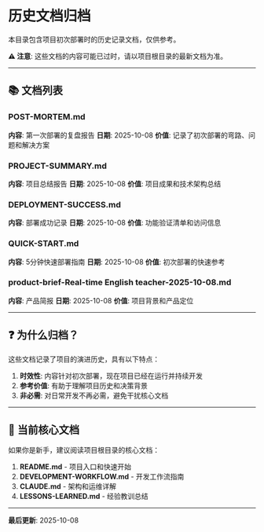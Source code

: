 # 历史文档归档

本目录包含项目初次部署时的历史记录文档，仅供参考。

**⚠️ 注意**: 这些文档的内容可能已过时，请以项目根目录的最新文档为准。

---

## 📚 文档列表

### POST-MORTEM.md
**内容**: 第一次部署的复盘报告
**日期**: 2025-10-08
**价值**: 记录了初次部署的弯路、问题和解决方案

### PROJECT-SUMMARY.md
**内容**: 项目总结报告
**日期**: 2025-10-08
**价值**: 项目成果和技术架构总结

### DEPLOYMENT-SUCCESS.md
**内容**: 部署成功记录
**日期**: 2025-10-08
**价值**: 功能验证清单和访问信息

### QUICK-START.md
**内容**: 5分钟快速部署指南
**日期**: 2025-10-08
**价值**: 初次部署的快速参考

### product-brief-Real-time English teacher-2025-10-08.md
**内容**: 产品简报
**日期**: 2025-10-08
**价值**: 项目背景和产品定位

---

## ❓ 为什么归档？

这些文档记录了项目的演进历史，具有以下特点：

1. **时效性**: 内容针对初次部署，现在项目已经在运行并持续开发
2. **参考价值**: 有助于理解项目历史和决策背景
3. **非必需**: 对日常开发不再必需，避免干扰核心文档

---

## 📖 当前核心文档

如果你是新手，建议阅读项目根目录的核心文档：

1. **README.md** - 项目入口和快速开始
2. **DEVELOPMENT-WORKFLOW.md** - 开发工作流指南
3. **CLAUDE.md** - 架构和运维详解
4. **LESSONS-LEARNED.md** - 经验教训总结

---

**最后更新**: 2025-10-08
